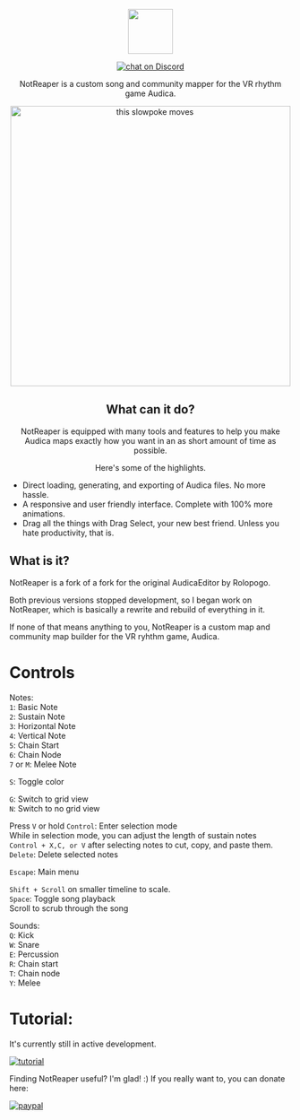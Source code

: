 

<p align="center">
    <img src="https://github.com/CircuitLord/NotReaper/raw/master/Assets/Images/title.png?sanitize=true"
        height="80">
</p>

<p align="center">
    <a href="https://discord.gg/cakQUt5">
        <img src="https://img.shields.io/discord/308323056592486420?logo=discord"
            alt="chat on Discord"></a>


	
</p>

<p align="center">
NotReaper is a custom song and community mapper for the VR rhythm game Audica.


<center><img src="https://github.com/CircuitLord/NotReaper/raw/master/Github/NR1.gif" alt="this slowpoke moves" align=middle width=500/>


<h2>What can it do?</h2>

NotReaper is equipped with many tools and features to help you make Audica maps exactly how you
want in an as short amount of time as possible.

Here's some of the highlights.




</center>

</p>

* Direct loading, generating, and exporting of Audica files. No more hassle.
* A responsive and user friendly interface. Complete with 100% more animations.
* Drag all the things with Drag Select, your new best friend. Unless you hate productivity, that is.


## What is it?
NotReaper is a fork of a fork for the original AudicaEditor by Rolopogo.

Both previous versions stopped development, so I began work on NotReaper, which is basically a rewrite and rebuild of everything in it.

If none of that means anything to you, NotReaper is a custom map and community map builder for the VR ryhthm game, Audica.

# Controls

Notes:  
`1`: Basic Note  
`2`: Sustain Note  
`3`: Horizontal Note  
`4`: Vertical Note  
`5`: Chain Start  
`6`: Chain Node  
`7` or `M`: Melee Note  

`S`: Toggle color

`G`: Switch to grid view  
`N`: Switch to no grid view

Press `V` or hold `Control`: Enter selection mode  
While in selection mode, you can adjust the length of sustain notes  
`Control + X,C, or V` after selecting notes to cut, copy, and paste them.  
`Delete`: Delete selected notes  

`Escape`: Main menu

`Shift + Scroll` on smaller timeline to scale.  
`Space`: Toggle song playback  
Scroll to scrub through the song

Sounds:  
`Q`: Kick  
`W`: Snare  
`E`: Percussion  
`R`: Chain start  
`T`: Chain node  
`Y`: Melee  

# Tutorial:

It's currently still in active development.

[![tutorial](https://img.youtube.com/vi/0Y7vxmYdX-I/0.jpg)](https://www.youtube.com/watch?v=0Y7vxmYdX-I)





Finding NotReaper useful? I'm glad! :) If you really want to, you can donate here:

[![paypal](https://www.paypalobjects.com/en_US/i/btn/btn_donateCC_LG.gif)](https://www.paypal.com/cgi-bin/webscr?cmd=_donations&business=VEEKJW2CSJVZG&currency_code=USD&source=url)


